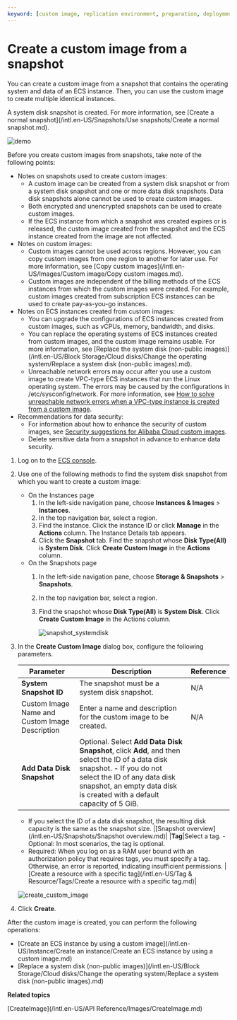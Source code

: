 ```yaml
---
keyword: [custom image, replication environment, preparation, deployment with source code, ECS]
---
```


# Create a custom image from a snapshot

You can create a custom image from a snapshot that contains the operating system and data of an ECS instance. Then, you can use the custom image to create multiple identical instances.

A system disk snapshot is created. For more information, see [Create a normal snapshot](/intl.en-US/Snapshots/Use snapshots/Create a normal snapshot.md).

![demo](https://static-aliyun-doc.oss-accelerate.aliyuncs.com/assets/img/en-US/6863559951/p4584.png)

Before you create custom images from snapshots, take note of the following points:

-   Notes on snapshots used to create custom images:
    -   A custom image can be created from a system disk snapshot or from a system disk snapshot and one or more data disk snapshots. Data disk snapshots alone cannot be used to create custom images.
    -   Both encrypted and unencrypted snapshots can be used to create custom images.
    -   If the ECS instance from which a snapshot was created expires or is released, the custom image created from the snapshot and the ECS instance created from the image are not affected.
-   Notes on custom images:
    -   Custom images cannot be used across regions. However, you can copy custom images from one region to another for later use. For more information, see [Copy custom images](/intl.en-US/Images/Custom image/Copy custom images.md).
    -   Custom images are independent of the billing methods of the ECS instances from which the custom images were created. For example, custom images created from subscription ECS instances can be used to create pay-as-you-go instances.
-   Notes on ECS instances created from custom images:
    -   You can upgrade the configurations of ECS instances created from custom images, such as vCPUs, memory, bandwidth, and disks.
    -   You can replace the operating systems of ECS instances created from custom images, and the custom image remains usable. For more information, see [Replace the system disk \(non-public images\)](/intl.en-US/Block Storage/Cloud disks/Change the operating system/Replace a system disk (non-public images).md).
    -   Unreachable network errors may occur after you use a custom image to create VPC-type ECS instances that run the Linux operating system. The errors may be caused by the configurations in /etc/sysconfig/network. For more information, see [How to solve unreachable network errors when a VPC-type instance is created from a custom image](https://www.alibabacloud.com/help/en/doc-detail/140417.htm).
-   Recommendations for data security:
    -   For information about how to enhance the security of custom images, see [Security suggestions for Alibaba Cloud custom images](https://www.alibabacloud.com/help/zh/faq-detail/54903.htm?spm=a2c63.q38357.a3.3.3a4b61feRLos9d).
    -   Delete sensitive data from a snapshot in advance to enhance data security.

1.  Log on to the [ECS console](https://ecs.console.aliyun.com).

2.  Use one of the following methods to find the system disk snapshot from which you want to create a custom image:

    -   On the Instances page
        1.  In the left-side navigation pane, choose **Instances & Images** \> **Instances**.
        2.  In the top navigation bar, select a region.
        3.  Find the instance. Click the instance ID or click **Manage** in the **Actions** column. The Instance Details tab appears.
        4.  Click the **Snapshot** tab. Find the snapshot whose **Disk Type\(All\)** is **System Disk**. Click **Create Custom Image** in the **Actions** column.
    -   On the Snapshots page
        1.  In the left-side navigation pane, choose **Storage & Snapshots** \> **Snapshots**.
        2.  In the top navigation bar, select a region.
        3.  Find the snapshot whose **Disk Type\(All\)** is **System Disk**. Click **Create Custom Image** in the Actions column.

            ![snapshot_systemdisk](https://static-aliyun-doc.oss-accelerate.aliyuncs.com/assets/img/en-US/6067934061/p4593.png)

3.  In the **Create Custom Image** dialog box, configure the following parameters.

    |Parameter|Description|Reference|
    |---------|-----------|---------|
    |**System Snapshot ID**|The snapshot must be a system disk snapshot.|N/A|
    |Custom Image Name and Custom Image Description|Enter a name and description for the custom image to be created.|N/A|
    |**Add Data Disk Snapshot**|Optional. Select **Add Data Disk Snapshot**, click **Add**, and then select the ID of a data disk snapshot.     -   If you do not select the ID of any data disk snapshot, an empty data disk is created with a default capacity of 5 GiB.
    -   If you select the ID of a data disk snapshot, the resulting disk capacity is the same as the snapshot size.
|[Snapshot overview](/intl.en-US/Snapshots/Snapshot overview.md)|
    |**Tag**|Select a tag.     -   Optional: In most scenarios, the tag is optional.
    -   Required: When you log on as a RAM user bound with an authorization policy that requires tags, you must specify a tag. Otherwise, an error is reported, indicating insufficient permissions.
|[Create a resource with a specific tag](/intl.en-US/Tag & Resource/Tags/Create a resource with a specific tag.md)|

    ![create_custom_image](https://static-aliyun-doc.oss-accelerate.aliyuncs.com/assets/img/en-US/7863559951/p41259.png)

4.  Click **Create**.


After the custom image is created, you can perform the following operations:

-   [Create an ECS instance by using a custom image](/intl.en-US/Instance/Create an instance/Create an ECS instance by using a custom image.md)
-   [Replace a system disk \(non-public images\)](/intl.en-US/Block Storage/Cloud disks/Change the operating system/Replace a system disk (non-public images).md)

**Related topics**  


[CreateImage](/intl.en-US/API Reference/Images/CreateImage.md)


